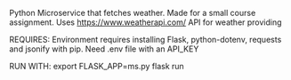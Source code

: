 Python Microservice that fetches weather. Made for a small course assignment.
Uses https://www.weatherapi.com/ API for weather providing

REQUIRES:
Environment requires installing Flask, python-dotenv, requests and jsonify with pip.
Need .env file with an API_KEY

RUN WITH:
export FLASK_APP=ms.py
flask run
